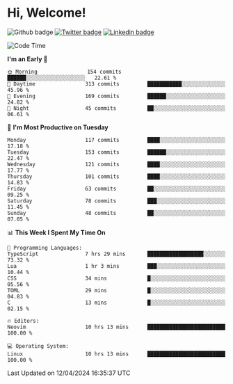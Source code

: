   # Hi, Welcome!
  ![Github badge](https://img.shields.io/github/followers/kraken-afk.svg?style=social&label=Follow&maxAge=2592000)
  [![Twitter badge](https://img.shields.io/badge/-Twitter-00acee?style=flat-square&logo=Twitter&logoColor=white)](https://twitter.com/trshppl)
  [![Linkedin badge](https://img.shields.io/badge/LinkedIn-0077B5?style=flat-square&logo=linkedin&logoColor=white)](https://www.linkedin.com/in/noveanrer)
<!--START_SECTION:waka-->
![Code Time](http://img.shields.io/badge/Code%20Time-137%20hrs%2030%20mins-blue)

**I'm an Early 🐤** 

```text
🌞 Morning                154 commits         ██████░░░░░░░░░░░░░░░░░░░   22.61 % 
🌆 Daytime                313 commits         ███████████░░░░░░░░░░░░░░   45.96 % 
🌃 Evening                169 commits         ██████░░░░░░░░░░░░░░░░░░░   24.82 % 
🌙 Night                  45 commits          ██░░░░░░░░░░░░░░░░░░░░░░░   06.61 % 
```
📅 **I'm Most Productive on Tuesday** 

```text
Monday                   117 commits         ████░░░░░░░░░░░░░░░░░░░░░   17.18 % 
Tuesday                  153 commits         ██████░░░░░░░░░░░░░░░░░░░   22.47 % 
Wednesday                121 commits         ████░░░░░░░░░░░░░░░░░░░░░   17.77 % 
Thursday                 101 commits         ████░░░░░░░░░░░░░░░░░░░░░   14.83 % 
Friday                   63 commits          ██░░░░░░░░░░░░░░░░░░░░░░░   09.25 % 
Saturday                 78 commits          ███░░░░░░░░░░░░░░░░░░░░░░   11.45 % 
Sunday                   48 commits          ██░░░░░░░░░░░░░░░░░░░░░░░   07.05 % 
```


📊 **This Week I Spent My Time On** 

```text
💬 Programming Languages: 
TypeScript               7 hrs 29 mins       ██████████████████░░░░░░░   73.32 % 
Lua                      1 hr 3 mins         ███░░░░░░░░░░░░░░░░░░░░░░   10.44 % 
CSS                      34 mins             █░░░░░░░░░░░░░░░░░░░░░░░░   05.56 % 
TOML                     29 mins             █░░░░░░░░░░░░░░░░░░░░░░░░   04.83 % 
C                        13 mins             █░░░░░░░░░░░░░░░░░░░░░░░░   02.15 % 

🔥 Editors: 
Neovim                   10 hrs 13 mins      █████████████████████████   100.00 % 

💻 Operating System: 
Linux                    10 hrs 13 mins      █████████████████████████   100.00 % 
```


 Last Updated on 12/04/2024 16:35:37 UTC
<!--END_SECTION:waka-->